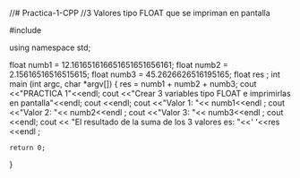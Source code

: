 //# Practica-1-CPP
//3 Valores tipo FLOAT que se impriman en pantalla

#include <iostream>

using namespace std;

float numb1 = 12.161651616651651651656161;
float numb2 = 2.15616516516515615;
float numb3 = 45.2626626516195165;
float res ;
int main (int argc, char *argv[]) {
	res = numb1 + numb2 + numb3;
	cout <<"PRACTICA 1"<<endl;
	cout <<"Crear 3 variables tipo FLOAT e imprimirlas en pantalla"<<endl;
	cout <<endl;
	cout <<"Valor 1: "<< numb1<<endl ;
	cout <<"Valor 2: "<< numb2<<endl ;
	cout <<"Valor 3: "<< numb3<<endl ;
	cout <<endl;
	cout << "El resultado de la suma de los 3 valores es: "<<' '<<res <<endl ;
	
	return 0;
	
}
